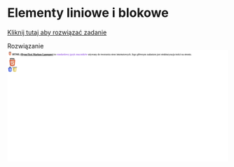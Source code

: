 # Elementy liniowe i blokowe
[Kliknij tutaj aby rozwiązać zadanie](https://githubbox.com/Publishing-School/html-zadanie-elementy-liniowe-i-blokowe)


Rozwiązanie
![image info](./zadanie.png)

